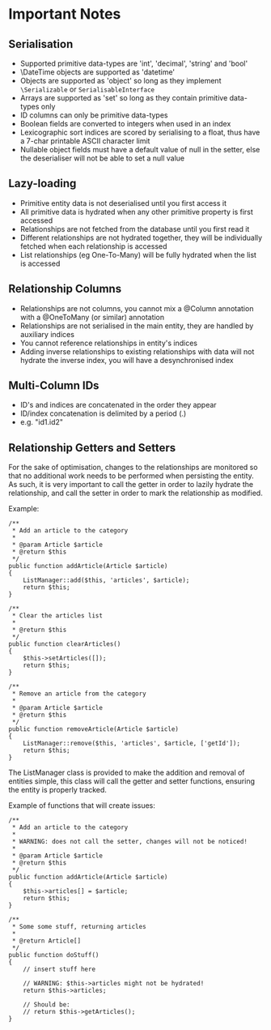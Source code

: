 Important Notes
===============

Serialisation
-------------
* Supported primitive data-types are 'int', 'decimal', 'string' and 'bool'
* \DateTime objects are supported as 'datetime'
* Objects are supported as 'object' so long as they implement `\Serializable` or `SerialisableInterface`
* Arrays are supported as 'set' so long as they contain primitive data-types only
* ID columns can only be primitive data-types
* Boolean fields are converted to integers when used in an index
* Lexicographic sort indices are scored by serialising to a float, thus have a 7-char printable ASCII character limit
* Nullable object fields must have a default value of null in the setter, else the deserialiser will not be able to set a null value

Lazy-loading
------------
* Primitive entity data is not deserialised until you first access it
* All primitive data is hydrated when any other primitive property is first accessed
* Relationships are not fetched from the database until you first read it
* Different relationships are not hydrated together, they will be individually fetched when each relationship is accessed
* List relationships (eg One-To-Many) will be fully hydrated when the list is accessed

Relationship Columns
--------------------
* Relationships are not columns, you cannot mix a @Column annotation with a @OneToMany (or similar) annotation
* Relationships are not serialised in the main entity, they are handled by auxiliary indices
* You cannot reference relationships in entity's indices 
* Adding inverse relationships to existing relationships with data will not hydrate the inverse index, you will have a desynchronised index

Multi-Column IDs
----------------
* ID's and indices are concatenated in the order they appear
* ID/index concatenation is delimited by a period (.)
* e.g. "id1.id2"

Relationship Getters and Setters
--------------------------------
For the sake of optimisation, changes to the relationships are monitored so that no additional work needs to be
performed when persisting the entity. As such, it is very important to call the getter in order to lazily hydrate the
relationship, and call the setter in order to mark the relationship as modified.

Example:

    /**
     * Add an article to the category
     *
     * @param Article $article
     * @return $this
     */
    public function addArticle(Article $article)
    {
        ListManager::add($this, 'articles', $article);
        return $this;
    }

    /**
     * Clear the articles list
     *
     * @return $this
     */
    public function clearArticles()
    {
        $this->setArticles([]);
        return $this;
    }

    /**
     * Remove an article from the category
     *
     * @param Article $article
     * @return $this
     */
    public function removeArticle(Article $article)
    {
        ListManager::remove($this, 'articles', $article, ['getId']);
        return $this;
    }
    
The ListManager class is provided to make the addition and removal of entities simple, this class will call the getter
and setter functions, ensuring the entity is properly tracked.

Example of functions that will create issues:

    /**
     * Add an article to the category
     *
     * WARNING: does not call the setter, changes will not be noticed!
     *
     * @param Article $article
     * @return $this
     */
    public function addArticle(Article $article)
    {
        $this->articles[] = $article;
        return $this;
    }
    
    /**
     * Some some stuff, returning articles
     *
     * @return Article[]
     */
    public function doStuff()
    {
        // insert stuff here
        
        // WARNING: $this->articles might not be hydrated!
        return $this->articles;
        
        // Should be:
        // return $this->getArticles();
    }
